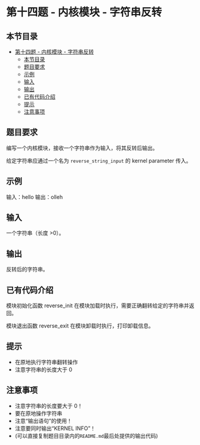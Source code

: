 # 第十四题 - 内核模块 - 字符串反转

## 本节目录

- [第十四题 - 内核模块 - 字符串反转](#第十四题---内核模块---字符串反转)
  - [本节目录](#本节目录)
  - [题目要求](#题目要求)
  - [示例](#示例)
  - [输入](#输入)
  - [输出](#输出)
  - [已有代码介绍](#已有代码介绍)
  - [提示](#提示)
  - [注意事项](#注意事项)

## 题目要求

编写一个内核模块，接收一个字符串作为输入，将其反转后输出。

给定字符串应通过一个名为 `reverse_string_input` 的 kernel parameter 传入。

## 示例

输入：hello 输出：olleh

## 输入

一个字符串（长度 >0）。

## 输出

反转后的字符串。

## 已有代码介绍

模块初始化函数 reverse_init 在模块加载时执行，需要正确翻转给定的字符串并返回。

模块退出函数 reverse_exit 在模块卸载时执行，打印卸载信息。

## 提示

- 在原地执行字符串翻转操作
- 注意字符串的长度大于 0

## 注意事项

- 注意字符串的长度要大于 0！
- 要在原地操作字符串
- 注意“输出语句”的使用！
- 注意要同时输出“KERNEL INFO”！
- (可以直接复制题目目录内的`README.md`最后处提供的输出代码)
